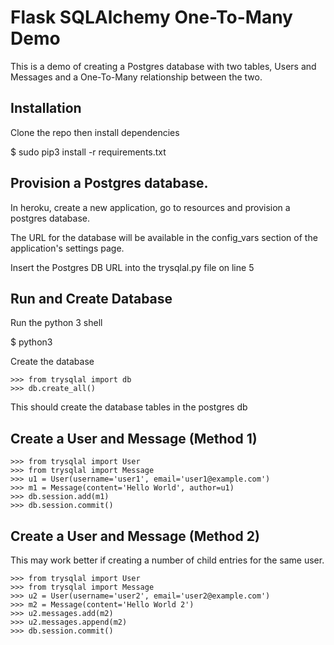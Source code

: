 
# Flask SQLAlchemy One-To-Many Demo

This is a demo of creating a Postgres database with two tables, Users and Messages and a One-To-Many relationship between the two.

## Installation
Clone the repo then install dependencies 

$ sudo pip3 install -r requirements.txt

## Provision a Postgres database.

In heroku, create a new application, go to resources and 
provision a postgres database.

The URL for the database will be available in the config_vars 
section of the application's settings page.

Insert the Postgres DB URL into the trysqlal.py file on line 5

## Run and Create Database
Run the python 3 shell

$ python3

Create the database

```
>>> from trysqlal import db
>>> db.create_all()
```

This should create the database tables in the postgres db

## Create a User and Message (Method 1)

```
>>> from trysqlal import User
>>> from trysqlal import Message
>>> u1 = User(username='user1', email='user1@example.com') 
>>> m1 = Message(content='Hello World', author=u1)
>>> db.session.add(m1)
>>> db.session.commit()
```

## Create a User and Message (Method 2)
This may work better if creating a number of child entries for the 
same user.

```
>>> from trysqlal import User
>>> from trysqlal import Message
>>> u2 = User(username='user2', email='user2@example.com')
>>> m2 = Message(content='Hello World 2')
>>> u2.messages.add(m2)
>>> u2.messages.append(m2)
>>> db.session.commit()
```


